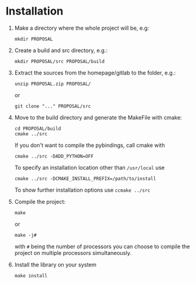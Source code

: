 
# Installation #

1. 	Make a directory where the whole project will be, e.g:

		mkdir PROPOSAL

2.	Create a build and src directory, e.g.:

		mkdir PROPOSAL/src PROPOSAL/build

3. 	Extract the sources from the homepage/gitlab to the folder, e.g.:

		unzip PROPOSAL.zip PROPOSAL/

	or

		git clone "..." PROPOSAL/src

4.	Move to the build directory and generate the MakeFile with cmake:

		cd PROPOSAL/build
		cmake ../src

	If you don't want to compile the pybindings, call cmake with

		cmake ../src -DADD_PYTHON=OFF

	To specify an installation location other than `/usr/local` use

		cmake ../src -DCMAKE_INSTALL_PREFIX=/path/to/install

	To show further installation options use `ccmake ../src`

6.  Compile the project:

		make

	or

		make -j#

	with `#` being the number of processors you can choose to compile
	the project on multiple processors simultaneously.

7.	Install the library on your system

		make install

